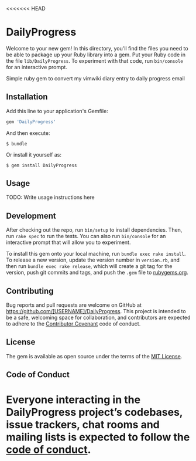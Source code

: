 <<<<<<< HEAD
# DailyProgress

Welcome to your new gem! In this directory, you'll find the files you need to be able to package up your Ruby library into a gem. Put your Ruby code in the file `lib/DailyProgress`. To experiment with that code, run `bin/console` for an interactive prompt.

Simple ruby gem to convert my vimwiki diary entry to daily progress email

## Installation

Add this line to your application's Gemfile:

```ruby
gem 'DailyProgress'
```

And then execute:

    $ bundle

Or install it yourself as:

    $ gem install DailyProgress

## Usage

TODO: Write usage instructions here

## Development

After checking out the repo, run `bin/setup` to install dependencies. Then, run `rake spec` to run the tests. You can also run `bin/console` for an interactive prompt that will allow you to experiment.

To install this gem onto your local machine, run `bundle exec rake install`. To release a new version, update the version number in `version.rb`, and then run `bundle exec rake release`, which will create a git tag for the version, push git commits and tags, and push the `.gem` file to [rubygems.org](https://rubygems.org).

## Contributing

Bug reports and pull requests are welcome on GitHub at https://github.com/[USERNAME]/DailyProgress. This project is intended to be a safe, welcoming space for collaboration, and contributors are expected to adhere to the [Contributor Covenant](http://contributor-covenant.org) code of conduct.

## License

The gem is available as open source under the terms of the [MIT License](https://opensource.org/licenses/MIT).

## Code of Conduct

Everyone interacting in the DailyProgress project’s codebases, issue trackers, chat rooms and mailing lists is expected to follow the [code of conduct](https://github.com/[USERNAME]/DailyProgress/blob/master/CODE_OF_CONDUCT.md).
=======
